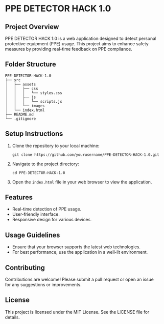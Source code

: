 # PPE DETECTOR HACK 1.0

## Project Overview
PPE DETECTOR HACK 1.0 is a web application designed to detect personal protective equipment (PPE) usage. This project aims to enhance safety measures by providing real-time feedback on PPE compliance.

## Folder Structure
```
PPE-DETECTOR-HACK-1.0
├── src
│   ├── assets
│   │   ├── css
│   │   │   └── styles.css
│   │   ├── js
│   │   │   └── scripts.js
│   │   └── images
│   └── index.html
├── README.md
└── .gitignore
```

## Setup Instructions
1. Clone the repository to your local machine:
   ```
   git clone https://github.com/yourusername/PPE-DETECTOR-HACK-1.0.git
   ```
2. Navigate to the project directory:
   ```
   cd PPE-DETECTOR-HACK-1.0
   ```
3. Open the `index.html` file in your web browser to view the application.

## Features
- Real-time detection of PPE usage.
- User-friendly interface.
- Responsive design for various devices.

## Usage Guidelines
- Ensure that your browser supports the latest web technologies.
- For best performance, use the application in a well-lit environment.

## Contributing
Contributions are welcome! Please submit a pull request or open an issue for any suggestions or improvements.

## License
This project is licensed under the MIT License. See the LICENSE file for details.